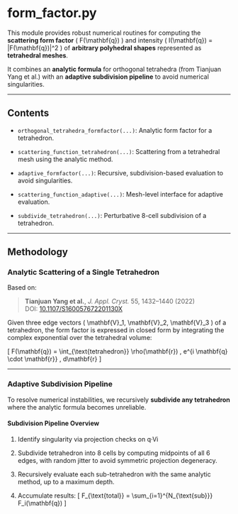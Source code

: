 # form_factor.py

This module provides robust numerical routines for computing the **scattering form factor** \( F(\mathbf{q}) \) and intensity \( I(\mathbf{q}) = |F(\mathbf{q})|^2 \) of **arbitrary polyhedral shapes** represented as **tetrahedral meshes**.

It combines an **analytic formula** for orthogonal tetrahedra (from Tianjuan Yang et al.) with an **adaptive subdivision pipeline** to avoid numerical singularities.

---

## Contents

- `orthogonal_tetrahedra_formfactor(...)`: Analytic form factor for a tetrahedron.
- `scattering_function_tetrahedron(...)`: Scattering from a tetrahedral mesh using the analytic method.

- `adaptive_formfactor(...)`: Recursive, subdivision-based evaluation to avoid singularities.
- `scattering_function_adaptive(...)`: Mesh-level interface for adaptive evaluation.
- `subdivide_tetrahedron(...)`: Perturbative 8-cell subdivision of a tetrahedron.

---

## Methodology

### Analytic Scattering of a Single Tetrahedron

Based on:
> **Tianjuan Yang et al.**, *J. Appl. Cryst.* 55, 1432–1440 (2022)  
> DOI: [10.1107/S160057672201130X](https://doi.org/10.1107/S160057672201130X)

Given three edge vectors \( \mathbf{V}_1, \mathbf{V}_2, \mathbf{V}_3 \) of a tetrahedron, the form factor is expressed in closed form by integrating the complex exponential over the tetrahedral volume:

\[
F(\mathbf{q}) = \int_{\text{tetrahedron}} \rho(\mathbf{r}) \, e^{i \mathbf{q} \cdot \mathbf{r}} \, d\mathbf{r}
\]

---

### Adaptive Subdivision Pipeline

To resolve numerical instabilities, we recursively **subdivide any tetrahedron** where the analytic formula becomes unreliable.

#### Subdivision Pipeline Overview

1. Identify singularity via projection checks on q·Vi

2. Subdivide tetrahedron into 8 cells by computing
   midpoints of all 6 edges, with random jitter to
   avoid symmetric projection degeneracy.

3. Recursively evaluate each sub-tetrahedron with the
   same analytic method, up to a maximum depth.

4. Accumulate results:
   \[
   F_{\text{total}} = \sum_{i=1}^{N_{\text{sub}}} F_i(\mathbf{q})
   \]

